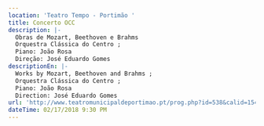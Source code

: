 ```yaml
---
location: 'Teatro Tempo - Portimão '
title: Concerto OCC
description: |-
  Obras de Mozart, Beethoven e Brahms
  Orquestra Clássica do Centro ; 
  Piano: João Rosa
  Direção: José Eduardo Gomes 
descriptionEn: |-
  Works by Mozart, Beethoven and Brahms ;
  Orquestra Clássica do Centro ; 
  Piano: João Rosa 
  Direction: José Eduardo Gomes
url: 'http://www.teatromunicipaldeportimao.pt/prog.php?id=538&calid=1548&mt=2'
dateTime: 02/17/2018 9:30 PM
---
```



